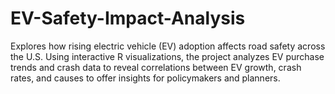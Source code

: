 # EV-Safety-Impact-Analysis
Explores how rising electric vehicle (EV) adoption affects road safety across the U.S. Using interactive R visualizations, the project analyzes EV purchase trends and crash data to reveal correlations between EV growth, crash rates, and causes to offer insights for policymakers and planners.
